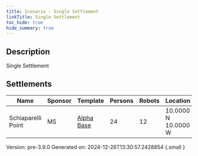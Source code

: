```yaml
---
title: Scenario - Single Settlement
linkTitle: Single Settlement
toc_hide: true
hide_summary: true
---
```


## Description
Single Settlement

## Settlements

|Name|Sponsor|Template|Persons|Robots|Location|Crew|
|---|---|---|---|---|---|---|
|Schiaparelli Point|MS|[Alpha Base](/docs/definitions/settlement/alpha-base)|24|12|10.0000 N 10.0000 W|[Founders](/docs/definitions/crew/founders)|





Version: pre-3.9.0 Generated on: 2024-12-28T13:30:57.2428854
{.small }